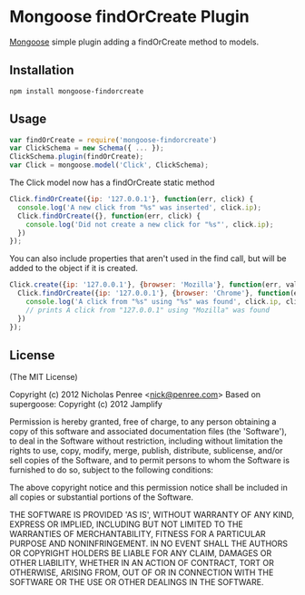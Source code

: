 Mongoose findOrCreate Plugin
============================

[Mongoose](https://github.com/LearnBoost/mongoose) simple plugin adding a 
findOrCreate method to models. 

## Installation

`npm install mongoose-findorcreate`

## Usage

```javascript
var findOrCreate = require('mongoose-findorcreate')
var ClickSchema = new Schema({ ... });
ClickSchema.plugin(findOrCreate);
var Click = mongoose.model('Click', ClickSchema);
```

The Click model now has a findOrCreate static method

```javascript
Click.findOrCreate({ip: '127.0.0.1'}, function(err, click) {
  console.log('A new click from "%s" was inserted', click.ip);
  Click.findOrCreate({}, function(err, click) {
    console.log('Did not create a new click for "%s"', click.ip);
  })
});
```

You can also include properties that aren't used in the 
find call, but will be added to the object if it is created.

```javascript
Click.create({ip: '127.0.0.1'}, {browser: 'Mozilla'}, function(err, val) {
  Click.findOrCreate({ip: '127.0.0.1'}, {browser: 'Chrome'}, function(err, click) {
    console.log('A click from "%s" using "%s" was found', click.ip, click.browser);
    // prints A click from "127.0.0.1" using "Mozilla" was found
  })
});
```

## License 

(The MIT License)

Copyright (c) 2012 Nicholas Penree &lt;nick@penree.com&gt;
Based on supergoose: Copyright (c) 2012 Jamplify

Permission is hereby granted, free of charge, to any person obtaining
a copy of this software and associated documentation files (the
'Software'), to deal in the Software without restriction, including
without limitation the rights to use, copy, modify, merge, publish,
distribute, sublicense, and/or sell copies of the Software, and to
permit persons to whom the Software is furnished to do so, subject to
the following conditions:

The above copyright notice and this permission notice shall be
included in all copies or substantial portions of the Software.

THE SOFTWARE IS PROVIDED 'AS IS', WITHOUT WARRANTY OF ANY KIND,
EXPRESS OR IMPLIED, INCLUDING BUT NOT LIMITED TO THE WARRANTIES OF
MERCHANTABILITY, FITNESS FOR A PARTICULAR PURPOSE AND NONINFRINGEMENT.
IN NO EVENT SHALL THE AUTHORS OR COPYRIGHT HOLDERS BE LIABLE FOR ANY
CLAIM, DAMAGES OR OTHER LIABILITY, WHETHER IN AN ACTION OF CONTRACT,
TORT OR OTHERWISE, ARISING FROM, OUT OF OR IN CONNECTION WITH THE
SOFTWARE OR THE USE OR OTHER DEALINGS IN THE SOFTWARE.

